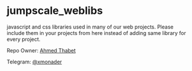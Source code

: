 # jumpscale_weblibs

javascript and css libraries used in many of our web projects. Please include them in your projects from here instead of adding same library for every project.

Repo Owner: [Ahmed Thabet](https://github.com/xmonader)

Telegram: [@xmonader](https://t.me/xmonader)
